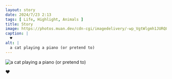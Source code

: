 ```yaml
---
layout: story
date: 2024/7/23 2:13
tags: [ Life, Highlight, Animals ]
title: Story
image: https://photos.muan.dev/cdn-cgi/imagedelivery/-wp_VgtWlgmh1JURQ8t1mg/142a1b63-a248-4425-49ed-c5c2ece43300/public
caption: |
  ♥︎
alt: |
  a cat playing a piano (or pretend to)
---
```


![a cat playing a piano (or pretend to)](https://photos.muan.dev/cdn-cgi/imagedelivery/-wp_VgtWlgmh1JURQ8t1mg/142a1b63-a248-4425-49ed-c5c2ece43300/public)

♥︎
